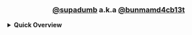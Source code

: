 <div align="center">

### [@supadumb](https://github.com/supadumb) a.k.a [@bunmamd4cb13t](https://github.com/bunmamd4cb13t)

</div>

<div>
    <details>
        <summary><b><strong>Quick Overview</strong></b></summary>
    <br>
        
<div align="center">
    
<table width="100%"> 
<thead>
<th style="text-align: center">
<img height="1" width="385px">

```
PROFILE INFORMATION
```

</th>

<th style="text-align: center">
<img height="1">

```
📌 PINNED REPOSITORIES 📌
```

</th>
  </thead>
  <tr>
  <td width="50%" align="center">

&nbsp; <br> <a href="https://app.hackthebox.com/profile/928801"><img src="https://img.shields.io/badge/HackTheBox-9FEF00.svg?style=for-the-badge&logo=Hack-The-Box&logoColor=black" alt="Hack The Box"></a>
<br>
<a href="https://tryhackme.com/p/bunmamd4cb13t"><img src="https://img.shields.io/badge/TryHackMe⠀-212C42.svg?style=for-the-badge&logo=TryHackMe&logoColor=white" alt="Try Hack Me"></a>

  </td>
  <td width="50%" align="center">

&nbsp;<br>
    <a href="https://github.com/supadumb/Playground"><img src="https://img.shields.io/badge/Playground-181717.svg?style=for-the-badge&logo=GitHub&logoColor=white"></a>
    <br>
    <a href="https://github.com/supadumb/hackthebox-writeup"><img src="https://img.shields.io/badge/HTB-writeup-181717.svg?style=for-the-badge&logo=GitHub&logoColor=white"></a>
    <br>
    <a href="https://github.com/supadumb/SEED-repository"><img src="https://img.shields.io/badge/SEED repository-181717.svg?style=for-the-badge&logo=GitHub&logoColor=white"></a>
    <br>
  </p>
  </td>
</table>
  
</div>
</div>
